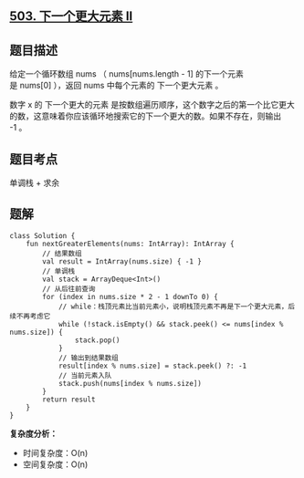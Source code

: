 ## [503. 下一个更大元素 II](https://leetcode.cn/problems/next-greater-element-ii/)

## 题目描述

给定一个循环数组 nums （ nums[nums.length - 1] 的下一个元素是 nums[0] ），返回 nums 中每个元素的 下一个更大元素 。

数字 x 的 下一个更大的元素 是按数组遍历顺序，这个数字之后的第一个比它更大的数，这意味着你应该循环地搜索它的下一个更大的数。如果不存在，则输出 -1 。

## 题目考点

单调栈 + 求余

## 题解
 
```
class Solution {
    fun nextGreaterElements(nums: IntArray): IntArray {
        // 结果数组 
        val result = IntArray(nums.size) { -1 }
        // 单调栈
        val stack = ArrayDeque<Int>()
        // 从后往前查询
        for (index in nums.size * 2 - 1 downTo 0) {
            // while：栈顶元素比当前元素小，说明栈顶元素不再是下一个更大元素，后续不再考虑它
            while (!stack.isEmpty() && stack.peek() <= nums[index % nums.size]) {
                stack.pop()
            }
            // 输出到结果数组
            result[index % nums.size] = stack.peek() ?: -1
            // 当前元素入队
            stack.push(nums[index % nums.size])
        }
        return result
    }
}
```

**复杂度分析：**

- 时间复杂度：O(n)
- 空间复杂度：O(n) 
